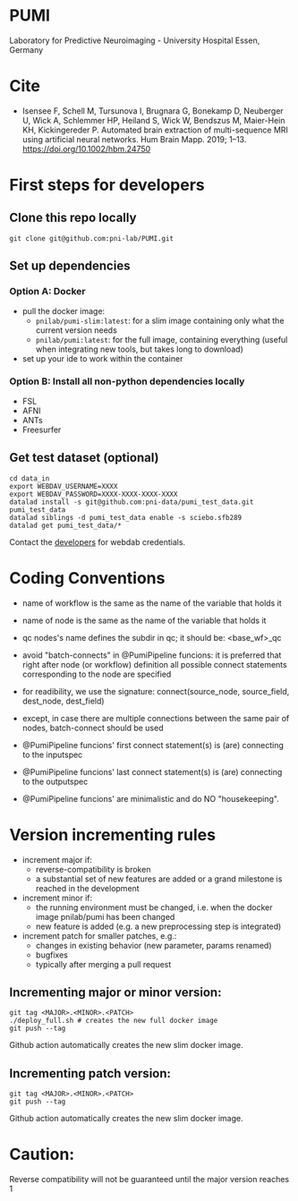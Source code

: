 # PUMI
Laboratory for Predictive Neuroimaging - University Hospital Essen, Germany

# Cite
- Isensee F, Schell M, Tursunova I, Brugnara G, Bonekamp D, Neuberger U, Wick A, Schlemmer HP, Heiland S, Wick W, Bendszus M, Maier-Hein KH, Kickingereder P. Automated brain extraction of multi-sequence MRI using artificial neural networks. Hum Brain Mapp. 2019; 1–13. https://doi.org/10.1002/hbm.24750

# First steps for developers

## Clone this repo locally
```
git clone git@github.com:pni-lab/PUMI.git
```

## Set up dependencies
### Option A: Docker
- pull the docker image:
   - `pnilab/pumi-slim:latest`: for a slim image containing only what the current version needs
   - `pnilab/pumi:latest`: for the full image, containing everything (useful when integrating new tools, but takes long to download)
- set up your ide to work within the container

### Option B: Install all non-python dependencies locally
- FSL
- AFNI
- ANTs
- Freesurfer

## Get test dataset (optional)
```
cd data_in
export WEBDAV_USERNAME=XXXX
export WEBDAV_PASSWORD=XXXX-XXXX-XXXX-XXXX
datalad install -s git@github.com:pni-data/pumi_test_data.git pumi_test_data
datalad siblings -d pumi_test_data enable -s sciebo.sfb289
datalad get pumi_test_data/*
```
Contact the [developers](mailto:tamas.spisak@uk-essen.de) for webdab credentials.

# Coding Conventions

- name of workflow is the same as the name of the variable that holds it
- name of node is the same as the name of the variable that holds it

- qc nodes's name defines the subdir in qc; it should be: <base_wf>_qc

- avoid "batch-connects" in @PumiPipeline funcions: it is preferred that right after node (or workflow) definition all possible connect statements corresponding to the node are specified 

- for readibility, we use the signature: connect(source_node, source_field, dest_node, dest_field)
- except, in case there are multiple connections between the same pair of nodes, batch-connect should be used


- @PumiPipeline funcions' first connect statement(s) is (are) connecting to the inputspec
- @PumiPipeline funcions' last connect statement(s) is (are) connecting to the outputspec


- @PumiPipeline funcions' are minimalistic and do NO "housekeeping".

# Version incrementing rules

- increment major if:
  - reverse-compatibility is broken
  - a substantial set of new features are added or a grand milestone is reached in the development
- increment minor if:
   - the running environment must be changed, i.e. when the docker image pnilab/pumi has been changed
   - new feature is added (e.g. a new preprocessing step is integrated)
- increment patch for smaller patches, e.g.:  
   - changes in existing behavior (new parameter, params renamed)
   - bugfixes
   - typically after merging a pull request

## Incrementing major or minor version:
```
git tag <MAJOR>.<MINOR>.<PATCH>
./deploy_full.sh # creates the new full docker image
git push --tag
```
Github action automatically creates the new slim docker image.

## Incrementing patch version:
```
git tag <MAJOR>.<MINOR>.<PATCH>
git push --tag
```
Github action automatically creates the new slim docker image.

# Caution:
Reverse compatibility will not be guaranteed until the major version reaches 1
